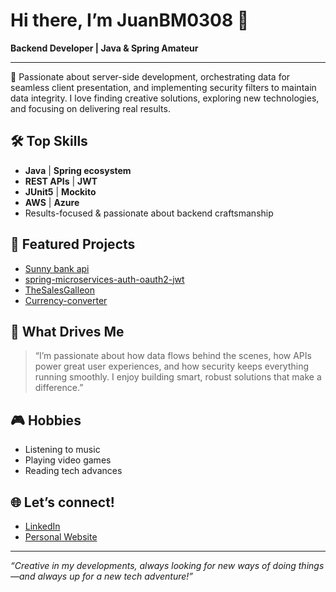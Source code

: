 # Hi there, I’m JuanBM0308 👾

**Backend Developer | Java & Spring Amateur**

---

🌟 Passionate about server-side development, orchestrating data for seamless client presentation, and implementing security filters to maintain data integrity. I love finding creative solutions, exploring new technologies, and focusing on delivering real results.

## 🛠️ Top Skills
- **Java** | **Spring ecosystem**
- **REST APIs** | **JWT**
- **JUnit5** | **Mockito**
- **AWS** | **Azure**
- Results-focused & passionate about backend craftsmanship

## 🚀 Featured Projects
- [Sunny bank api](https://github.com/JuanBM0308/sunny-bank-api)
- [spring-microservices-auth-oauth2-jwt](https://github.com/JuanBM0308/spring-microservices-auth-oauth2-jwt)
- [TheSalesGalleon](https://github.com/JuanBM0308/TheSalesGalleon)
- [Currency-converter](https://github.com/JuanBM0308/currency-converter)

## 🔐 What Drives Me
> “I’m passionate about how data flows behind the scenes, how APIs power great user experiences, and how security keeps everything running smoothly. I enjoy building smart, robust solutions that make a difference.”

## 🎮 Hobbies
- Listening to music
- Playing video games
- Reading tech advances

## 🌐 Let’s connect!
- [LinkedIn](https://www.linkedin.com/in/juanbamo/)
- [Personal Website](https://juanba-developer.vercel.app/)

---

_“Creative in my developments, always looking for new ways of doing things—and always up for a new tech adventure!”_
